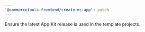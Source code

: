 ```yaml
---
'@commercetools-frontend/create-mc-app': patch
---
```


Ensure the latest App Kit release is used in the template projects.
